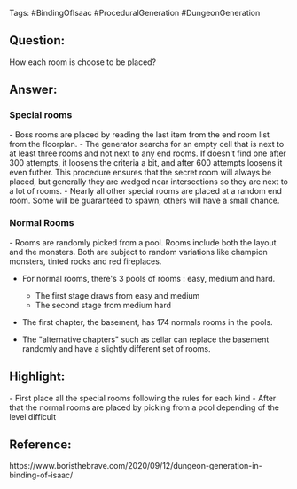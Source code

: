 Tags: #BindingOfIsaac #ProceduralGeneration #DungeonGeneration
<h2>Question: </h2>
How each room is choose to be placed?

<h2>Answer:</h2>
<h3>Special rooms</h3>
- Boss rooms are placed by reading the last item from the end room list from the floorplan.
- The generator searchs for an empty cell that is next to at least three rooms and not next to any end rooms. If doesn't find one after 300 attempts, it loosens the criteria a bit, and after 600 attempts loosens it even futher. This procedure ensures that the secret room will always be placed, but generally they are wedged near intersections so they are next to a lot of rooms.
- Nearly all other special rooms are placed at a random end room. Some will be guaranteed to spawn, others will have a small chance.

<h3>Normal Rooms</h3>
- Rooms are randomly picked from a pool. Rooms include both the layout and the monsters. Both are subject to random variations like champion monsters, tinted rocks and red fireplaces.

- For normal rooms, there's 3 pools of rooms : easy, medium and hard.
	- The first stage draws from easy and medium
	- The second stage from medium hard
	
- The first chapter, the basement, has 174 normals rooms in the pools. 
- The "alternative chapters" such as cellar can replace the basement randomly and have a slightly different set of rooms.

<h2>Highlight:</h2>
- First place all the special rooms following the rules for each kind
- After that the normal rooms are placed by picking from a pool depending of the level difficult
<h2>Reference: </h2>
https://www.boristhebrave.com/2020/09/12/dungeon-generation-in-binding-of-isaac/